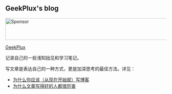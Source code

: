 ## GeekPlux's blog

<a target='_blank' rel='nofollow' href='https://app.codesponsor.io/link/RizFLaSm9aGhe9yCXFhKnPx1/geekplux/geekplux.github.io'>  <img alt='Sponsor' width='888' height='68' src='https://app.codesponsor.io/embed/RizFLaSm9aGhe9yCXFhKnPx1/geekplux/geekplux.github.io.svg' /></a>

[GeekPlux](http://geekplux.com/)

记录自己的一些浅知拙见和学习笔记。

写文章是表达自己的一种方式，更是加深思考的最佳方法。详见：

- [为什么你应该（从现在开始就）写博客](http://mindhacks.cn/2009/02/15/why-you-should-start-blogging-now/)
- [为什么文章写得好的人都很厉害](http://geekplux.com/2015/10/27/why-those-who-write-great-articles-is-so-powerful)
